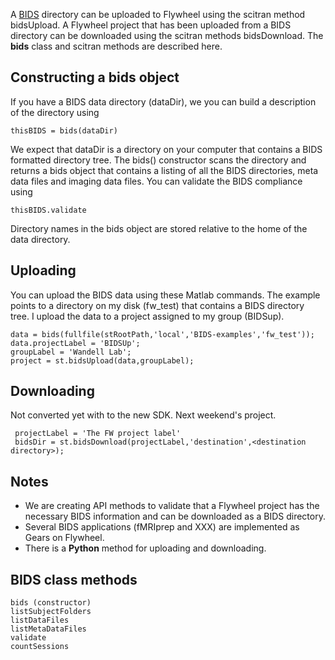 
A [BIDS](http://bids.neuroimaging.io/) directory can be uploaded to Flywheel using the scitran method bidsUpload.  A Flywheel project that has been uploaded from a BIDS directory can be downloaded using the scitran methods bidsDownload.  The **bids** class and scitran methods are described here.

## Constructing a bids object

If you have a BIDS data directory (dataDir), we you can build a description of the directory using

    thisBIDS = bids(dataDir)

We expect that dataDir is a directory on your computer that contains a BIDS formatted directory tree.  The bids() constructor scans the directory and returns a bids object that contains a listing of all the BIDS directories, meta data files and imaging data files. You can validate the BIDS compliance using

    thisBIDS.validate

Directory names in the bids object are stored relative to the home of the data directory.

## Uploading
You can upload the BIDS data using these Matlab commands.  The example points to a directory on my disk (fw_test) that contains a BIDS directory tree.  I upload the data to a project assigned to my group (BIDSup).

```
data = bids(fullfile(stRootPath,'local','BIDS-examples','fw_test'));
data.projectLabel = 'BIDSUp';
groupLabel = 'Wandell Lab'; 
project = st.bidsUpload(data,groupLabel);
```

## Downloading

Not converted yet with to the new SDK.  Next weekend's project.

     projectLabel = 'The FW project label'
     bidsDir = st.bidsDownload(projectLabel,'destination',<destination directory>);

## Notes

* We are creating API methods to validate that a Flywheel project has the necessary BIDS information and can be downloaded as a BIDS directory.
* Several BIDS applications (fMRIprep and XXX) are implemented as Gears on Flywheel.
* There is a **Python** method for uploading and downloading.  

## BIDS class methods

```
bids (constructor)
listSubjectFolders
listDataFiles 
listMetaDataFiles
validate
countSessions
```




